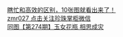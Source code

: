   
[瞎忙和高效的区别，10张图就看出来了！](http://www.dianyue.me/archives/334/jbs4uzwrdnqy093e/)  
[zmr027 点击关注珍珠掌柜微信](http://www.dianyue.me/archives/676/z8ypgh47u0wsl7hl/)  
[同图【第274期】玉女花瓶  相思成灾](http://www.dianyue.me/archives/040/0b926lpjdg72o4pk/)
